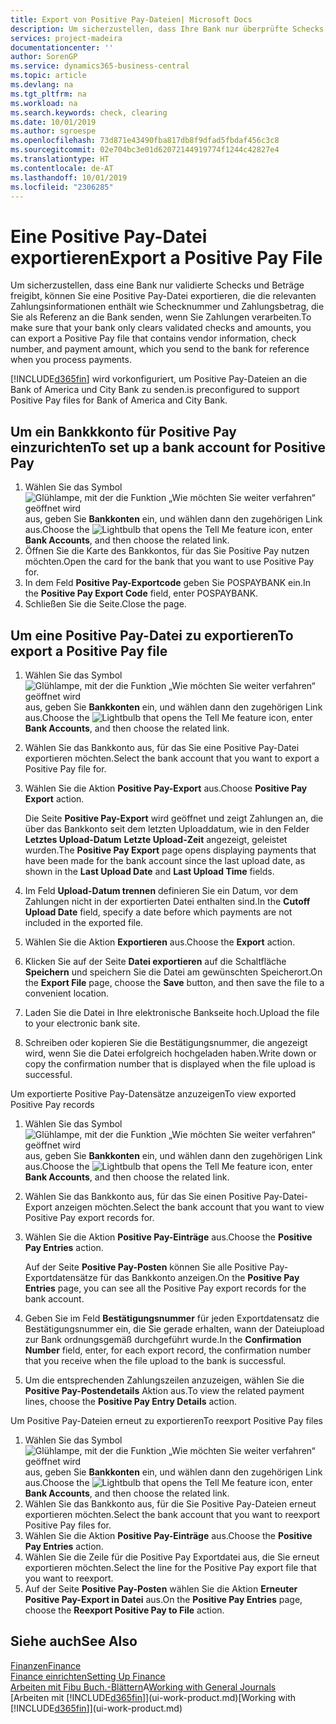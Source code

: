 ```yaml
---
title: Export von Positive Pay-Dateien| Microsoft Docs
description: Um sicherzustellen, dass Ihre Bank nur überprüfte Schecks und Beträge freigibt, können Sie ihr eine Positive Pay Datei senden, die die Daten für Kreditoren, Schecks und Zahlungsinformationen enthält.
services: project-madeira
documentationcenter: ''
author: SorenGP
ms.service: dynamics365-business-central
ms.topic: article
ms.devlang: na
ms.tgt_pltfrm: na
ms.workload: na
ms.search.keywords: check, clearing
ms.date: 10/01/2019
ms.author: sgroespe
ms.openlocfilehash: 73d871e43490fba817db8f9dfad5fbdaf456c3c8
ms.sourcegitcommit: 02e704bc3e01d62072144919774f1244c42827e4
ms.translationtype: HT
ms.contentlocale: de-AT
ms.lasthandoff: 10/01/2019
ms.locfileid: "2306285"
---
```

# <a name="export-a-positive-pay-file"></a><span data-ttu-id="615c2-103">Eine Positive Pay-Datei exportieren</span><span class="sxs-lookup"><span data-stu-id="615c2-103">Export a Positive Pay File</span></span>
<span data-ttu-id="615c2-104">Um sicherzustellen, dass eine Bank nur validierte Schecks und Beträge freigibt, können Sie eine Positive Pay-Datei exportieren, die die relevanten Zahlungsinformationen enthält wie Schecknummer und Zahlungsbetrag, die Sie als Referenz an die Bank senden, wenn Sie Zahlungen verarbeiten.</span><span class="sxs-lookup"><span data-stu-id="615c2-104">To make sure that your bank only clears validated checks and amounts, you can export a Positive Pay file that contains vendor information, check number, and payment amount, which you send to the bank for reference when you process payments.</span></span>

[!INCLUDE[d365fin](includes/d365fin_md.md)] <span data-ttu-id="615c2-105">wird vorkonfiguriert, um Positive Pay-Dateien an die Bank of America und City Bank zu senden.</span><span class="sxs-lookup"><span data-stu-id="615c2-105">is preconfigured to support Positive Pay files for Bank of America and City Bank.</span></span>

## <a name="to-set-up-a-bank-account-for-positive-pay"></a><span data-ttu-id="615c2-106">Um ein Bankkkonto für Positive Pay einzurichten</span><span class="sxs-lookup"><span data-stu-id="615c2-106">To set up a bank account for Positive Pay</span></span>
1. <span data-ttu-id="615c2-107">Wählen Sie das Symbol ![Glühlampe, mit der die Funktion „Wie möchten Sie weiter verfahren“ geöffnet wird](media/ui-search/search_small.png "Wie möchten Sie weiter verfahren?") aus, geben Sie **Bankkonten** ein, und wählen dann den zugehörigen Link aus.</span><span class="sxs-lookup"><span data-stu-id="615c2-107">Choose the ![Lightbulb that opens the Tell Me feature](media/ui-search/search_small.png "Tell me what you want to do") icon, enter **Bank Accounts**, and then choose the related link.</span></span>
2. <span data-ttu-id="615c2-108">Öffnen Sie die Karte des Bankkontos, für das Sie Positive Pay nutzen möchten.</span><span class="sxs-lookup"><span data-stu-id="615c2-108">Open the card for the bank that you want to use Positive Pay for.</span></span>
3. <span data-ttu-id="615c2-109">In dem Feld **Positive Pay-Exportcode** geben Sie POSPAYBANK ein.</span><span class="sxs-lookup"><span data-stu-id="615c2-109">In the **Positive Pay Export Code** field, enter POSPAYBANK.</span></span>
4. <span data-ttu-id="615c2-110">Schließen Sie die Seite.</span><span class="sxs-lookup"><span data-stu-id="615c2-110">Close the page.</span></span>

## <a name="to-export-a-positive-pay-file"></a><span data-ttu-id="615c2-111">Um eine Positive Pay-Datei zu exportieren</span><span class="sxs-lookup"><span data-stu-id="615c2-111">To export a Positive Pay file</span></span>
1. <span data-ttu-id="615c2-112">Wählen Sie das Symbol ![Glühlampe, mit der die Funktion „Wie möchten Sie weiter verfahren“ geöffnet wird](media/ui-search/search_small.png "Wie möchten Sie weiter verfahren?") aus, geben Sie **Bankkonten** ein, und wählen dann den zugehörigen Link aus.</span><span class="sxs-lookup"><span data-stu-id="615c2-112">Choose the ![Lightbulb that opens the Tell Me feature](media/ui-search/search_small.png "Tell me what you want to do") icon, enter **Bank Accounts**, and then choose the related link.</span></span>
2. <span data-ttu-id="615c2-113">Wählen Sie das Bankkonto aus, für das Sie eine Positive Pay-Datei exportieren möchten.</span><span class="sxs-lookup"><span data-stu-id="615c2-113">Select the bank account that you want to export a Positive Pay file for.</span></span>
3. <span data-ttu-id="615c2-114">Wählen Sie die Aktion **Positive Pay-Export** aus.</span><span class="sxs-lookup"><span data-stu-id="615c2-114">Choose **Positive Pay Export** action.</span></span>

    <span data-ttu-id="615c2-115">Die Seite **Positive Pay-Export** wird geöffnet und zeigt Zahlungen an, die über das Bankkonto seit dem letzten Uploaddatum, wie in den Felder **Letztes Upload-Datum** **Letzte Upload-Zeit** angezeigt, geleistet wurden.</span><span class="sxs-lookup"><span data-stu-id="615c2-115">The **Positive Pay Export** page opens displaying payments that have been made for the bank account since the last upload date, as shown in the **Last Upload Date** and **Last Upload Time** fields.</span></span>
4. <span data-ttu-id="615c2-116">Im Feld **Upload-Datum trennen** definieren Sie ein Datum, vor dem Zahlungen nicht in der exportierten Datei enthalten sind.</span><span class="sxs-lookup"><span data-stu-id="615c2-116">In the **Cutoff Upload Date** field, specify a date before which payments are not included in the exported file.</span></span>
5. <span data-ttu-id="615c2-117">Wählen Sie die Aktion **Exportieren** aus.</span><span class="sxs-lookup"><span data-stu-id="615c2-117">Choose the **Export** action.</span></span>
6. <span data-ttu-id="615c2-118">Klicken Sie auf der Seite **Datei exportieren** auf die Schaltfläche **Speichern** und speichern Sie die Datei am gewünschten Speicherort.</span><span class="sxs-lookup"><span data-stu-id="615c2-118">On the **Export File** page, choose the **Save** button, and then save the file to a convenient location.</span></span>
7. <span data-ttu-id="615c2-119">Laden Sie die Datei in Ihre elektronische Bankseite hoch.</span><span class="sxs-lookup"><span data-stu-id="615c2-119">Upload the file to your electronic bank site.</span></span>
8. <span data-ttu-id="615c2-120">Schreiben oder kopieren Sie die Bestätigungsnummer, die angezeigt wird, wenn Sie die Datei erfolgreich hochgeladen haben.</span><span class="sxs-lookup"><span data-stu-id="615c2-120">Write down or copy the confirmation number that is displayed when the file upload is successful.</span></span>

<span data-ttu-id="615c2-121">Um exportierte Positive Pay-Datensätze anzuzeigen</span><span class="sxs-lookup"><span data-stu-id="615c2-121">To view exported Positive Pay records</span></span>

1. <span data-ttu-id="615c2-122">Wählen Sie das Symbol ![Glühlampe, mit der die Funktion „Wie möchten Sie weiter verfahren“ geöffnet wird](media/ui-search/search_small.png "Wie möchten Sie weiter verfahren?") aus, geben Sie **Bankkonten** ein, und wählen dann den zugehörigen Link aus.</span><span class="sxs-lookup"><span data-stu-id="615c2-122">Choose the ![Lightbulb that opens the Tell Me feature](media/ui-search/search_small.png "Tell me what you want to do") icon, enter **Bank Accounts**, and then choose the related link.</span></span>
2. <span data-ttu-id="615c2-123">Wählen Sie das Bankkonto aus, für das Sie einen Positive Pay-Datei-Export anzeigen möchten.</span><span class="sxs-lookup"><span data-stu-id="615c2-123">Select the bank account that you want to view Positive Pay export records for.</span></span>
3. <span data-ttu-id="615c2-124">Wählen Sie die Aktion **Positive Pay-Einträge** aus.</span><span class="sxs-lookup"><span data-stu-id="615c2-124">Choose the **Positive Pay Entries** action.</span></span>

    <span data-ttu-id="615c2-125">Auf der Seite **Positive Pay-Posten** können Sie alle Positive Pay-Exportdatensätze für das Bankkonto anzeigen.</span><span class="sxs-lookup"><span data-stu-id="615c2-125">On the **Positive Pay Entries** page, you can see all the Positive Pay export records for the bank account.</span></span>
4. <span data-ttu-id="615c2-126">Geben Sie im Feld **Bestätigungsnummer** für jeden Exportdatensatz die Bestätigungsnummer ein, die Sie gerade erhalten, wann der Dateiupload zur Bank ordnungsgemäß durchgeführt wurde.</span><span class="sxs-lookup"><span data-stu-id="615c2-126">In the **Confirmation Number** field, enter, for each export record, the confirmation number that you receive when the file upload to the bank is successful.</span></span>
5. <span data-ttu-id="615c2-127">Um die entsprechenden Zahlungszeilen anzuzeigen, wählen Sie die **Positive Pay-Postendetails** Aktion aus.</span><span class="sxs-lookup"><span data-stu-id="615c2-127">To view the related payment lines, choose the **Positive Pay Entry Details** action.</span></span>

<span data-ttu-id="615c2-128">Um Positive Pay-Dateien erneut zu exportieren</span><span class="sxs-lookup"><span data-stu-id="615c2-128">To reexport Positive Pay files</span></span>

1. <span data-ttu-id="615c2-129">Wählen Sie das Symbol ![Glühlampe, mit der die Funktion „Wie möchten Sie weiter verfahren“ geöffnet wird](media/ui-search/search_small.png "Wie möchten Sie weiter verfahren?") aus, geben Sie **Bankkonten** ein, und wählen dann den zugehörigen Link aus.</span><span class="sxs-lookup"><span data-stu-id="615c2-129">Choose the ![Lightbulb that opens the Tell Me feature](media/ui-search/search_small.png "Tell me what you want to do") icon, enter **Bank Accounts**, and then choose the related link.</span></span>
2. <span data-ttu-id="615c2-130">Wählen Sie das Bankkonto aus, für die Sie Positive Pay-Dateien erneut exportieren möchten.</span><span class="sxs-lookup"><span data-stu-id="615c2-130">Select the bank account that you want to reexport Positive Pay files for.</span></span>
3. <span data-ttu-id="615c2-131">Wählen Sie die Aktion **Positive Pay-Einträge** aus.</span><span class="sxs-lookup"><span data-stu-id="615c2-131">Choose the **Positive Pay Entries** action.</span></span>
4. <span data-ttu-id="615c2-132">Wählen Sie die Zeile für die Positive Pay Exportdatei aus, die Sie erneut  exportieren möchten.</span><span class="sxs-lookup"><span data-stu-id="615c2-132">Select the line for the Positive Pay export file that you want to reexport.</span></span>
5. <span data-ttu-id="615c2-133">Auf der Seite **Positive Pay-Posten** wählen Sie die Aktion **Erneuter Positive Pay-Export in Datei** aus.</span><span class="sxs-lookup"><span data-stu-id="615c2-133">On the **Positive Pay Entries** page, choose the **Reexport Positive Pay to File** action.</span></span>

## <a name="see-also"></a><span data-ttu-id="615c2-134">Siehe auch</span><span class="sxs-lookup"><span data-stu-id="615c2-134">See Also</span></span>
[<span data-ttu-id="615c2-135">Finanzen</span><span class="sxs-lookup"><span data-stu-id="615c2-135">Finance</span></span>](finance.md)  
[<span data-ttu-id="615c2-136">Finance einrichten</span><span class="sxs-lookup"><span data-stu-id="615c2-136">Setting Up Finance</span></span>](finance-setup-finance.md)  
<span data-ttu-id="615c2-137">[Arbeiten mit Fibu Buch.-Blättern](ui-work-general-journals.md)A</span><span class="sxs-lookup"><span data-stu-id="615c2-137">[Working with General Journals](ui-work-general-journals.md)</span></span>  
<span data-ttu-id="615c2-138">[Arbeiten mit [!INCLUDE[d365fin](includes/d365fin_md.md)]](ui-work-product.md)</span><span class="sxs-lookup"><span data-stu-id="615c2-138">[Working with [!INCLUDE[d365fin](includes/d365fin_md.md)]](ui-work-product.md)</span></span>
